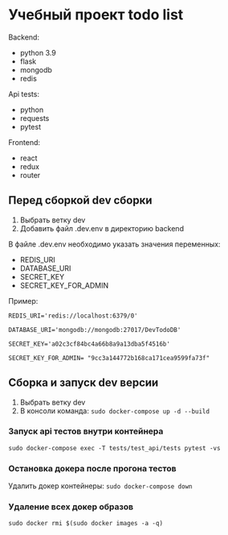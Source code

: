 # Учебный проект todo list
Backend:
- python 3.9
- flask
- mongodb
- redis

Api tests:
- python
- requests
- pytest

Frontend:
- react
- redux
- router

## Перед сборкой dev сборки
1. Выбрать ветку dev
2. Добавить файл .dev.env  в директорию backend

В файле .dev.env необходимо указать значения переменных:
- REDIS_URI
- DATABASE_URI
- SECRET_KEY
- SECRET_KEY_FOR_ADMIN

Пример:

`REDIS_URI='redis://localhost:6379/0'`

`DATABASE_URI='mongodb://mongodb:27017/DevTodoDB'`

`SECRET_KEY='a02c3cf84bc4a66b8a9a13dba5f4516b'`

`SECRET_KEY_FOR_ADMIN= "9cc3a144772b168ca171cea9599fa73f"`

## Cборка и запуск dev версии

1. Выбрать ветку dev
2. В консоли команда: `sudo docker-compose up -d --build`

### Запуск api тестов внутри контейнера

`sudo docker-compose exec -T tests/test_api/tests pytest -vs`

### Остановка докера после прогона тестов

Удалить докер контейнеры: `sudo docker-compose down`

### Удаление всех докер образов

`sudo docker rmi $(sudo docker images -a -q)`